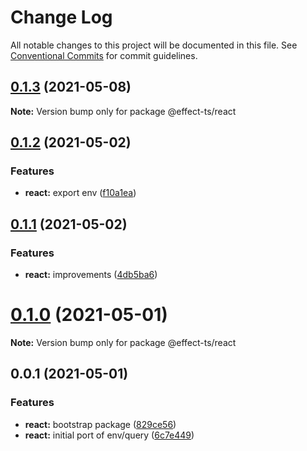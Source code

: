 # Change Log

All notable changes to this project will be documented in this file.
See [Conventional Commits](https://conventionalcommits.org) for commit guidelines.

## [0.1.3](https://github.com/Effect-TS/react/compare/@effect-ts/react@0.1.2...@effect-ts/react@0.1.3) (2021-05-08)

**Note:** Version bump only for package @effect-ts/react





## [0.1.2](https://github.com/Effect-TS/react/compare/@effect-ts/react@0.1.1...@effect-ts/react@0.1.2) (2021-05-02)


### Features

* **react:** export env ([f10a1ea](https://github.com/Effect-TS/react/commit/f10a1eac765f197c6d1fbcc559583fb6c251d348))





## [0.1.1](https://github.com/Effect-TS/react/compare/@effect-ts/react@0.1.0...@effect-ts/react@0.1.1) (2021-05-02)


### Features

* **react:** improvements ([4db5ba6](https://github.com/Effect-TS/react/commit/4db5ba6b1b49f0f7678cada2a2ef1c44f6deb6d0))





# [0.1.0](https://github.com/Effect-TS/react/compare/@effect-ts/react@0.0.1...@effect-ts/react@0.1.0) (2021-05-01)

**Note:** Version bump only for package @effect-ts/react





## 0.0.1 (2021-05-01)


### Features

* **react:** bootstrap package ([829ce56](https://github.com/Effect-TS/react/commit/829ce566dcadf63b296f5f9c971658b94a6a265a))
* **react:** initial port of env/query ([6c7e449](https://github.com/Effect-TS/react/commit/6c7e449386a361fd78df804eea57e2b73dfbc823))
